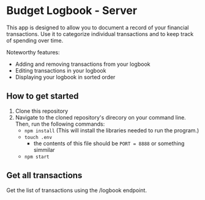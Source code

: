 # Budget Logbook - Server

This app is designed to allow you to document a record of your financial transactions. Use it to categorize individual transactions and to keep track of spending over time.

Noteworthy features:

- Adding and removing transactions from your logbook
- Editing transactions in your logbook
- Displaying your logbook in sorted order

## How to get started
1. Clone this repository
1. Navigate to the cloned repository's direcory on your command line. Then, run the following commands:
    - `npm install` (This will install the libraries needed to run the program.)
    - `touch .env`
        - the contents of this file should be `PORT = 8888` or something simmilar
    - `npm start`

## Get all transactions
Get the list of transactions using the /logbook endpoint.
```

```